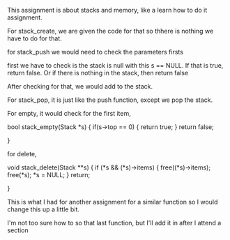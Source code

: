 This assignment is about stacks and memory, like a learn how to do it assignment.

For stack_create, we are given the code for that so thhere is nothing we have to do for that.

for stack_push we would need to check the parameters firsts

first we have to check is the stack is null with this s == NULL. If that is true, return false. Or if there is nothing in the stack, then return false

After checking for that, we would add to the stack.

For stack_pop, it is just like the push function, except we pop the stack.

For empty, it would check for the first item, 

bool stack_empty(Stack *s) {
  if(s->top == 0) {
return true;
}
return false;

}

for delete,

void stack_delete(Stack **s) {
  if (*s && (*s)->items) {
free((*s)->items);
free(*s);
*s = NULL;
}
return;

}

This is what I had for another assignment for a similar function so I would change this up a little bit.

I'm not too sure how to so that last function, but I'll add it in after I attend a section
